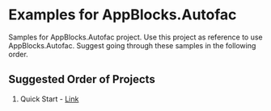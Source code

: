 # Examples for AppBlocks.Autofac
Samples for AppBlocks.Autofac project. Use this project as reference to use AppBlocks.Autofac. Suggest going through these samples in the following order.

## Suggested Order of Projects
1. Quick Start - [Link](https://github.com/AdsophicSolutions/AppBlocks.Autofac.Examples/tree/master/src/QuickStart)


